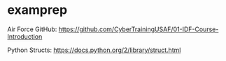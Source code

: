 # examprep

Air Force GitHub:
https://github.com/CyberTrainingUSAF/01-IDF-Course-Introduction

Python Structs:
https://docs.python.org/2/library/struct.html
